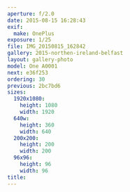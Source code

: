 ```yaml
---
aperture: f/2.0
date: 2015-08-15 16:28:43
exif:
  make: OnePlus
exposure: 1/25
file: IMG_20150815_162842
gallery: 2015-northen-ireland-belfast
layout: gallery-photo
model: One A0001
next: e36f253
ordering: 30
previous: 2bc7bd6
sizes:
  1920x1080:
    height: 1080
    width: 1920
  640w:
    height: 360
    width: 640
  200x200:
    height: 200
    width: 200
  96x96:
    height: 96
    width: 96
title: 
---
```

